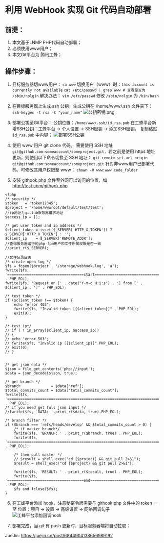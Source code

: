 # 利用 WebHook 实现 Git 代码自动部署

## 前提：
1. 本文基于LNMP PHP代码自动部署；
2. 必须使用www用户；
3. 本文Git平台为 腾讯工蜂；

## 操作步骤：
1. 目标服务器切www用户：
```su www```
切换用户（www）时：```this account is currently not available```
``` cat /etc/passwd | grep www # 查看是否为 /sbin/nolgin ```
解决办法：
```vim /etc/passwd```
修改 ```/sbin/nolgin``` 为 ```/bin/bash```

2. 在目标服务器上生成 ssh 公钥，生成公钥在 /home/www/.ssh 文件夹下：
```ssh-keygen -t rsa -C "your_name"```
![公钥密钥.png](https://p1-jj.byteimg.com/tos-cn-i-t2oaga2asx/gold-user-assets/2020/4/26/171b626ed219568c~tplv-t2oaga2asx-image.image)

3. 部署公钥至Git平台：
公钥位置：```/home/www/.ssh/id_rsa.pub```
在工蜂平台新增SSH公钥：工蜂平台 -> 个人设置 -> SSH密钥 -> 添加SSH密钥， 复制粘贴 ```id_rsa.pub``` 中内容；
![部署SSH公钥](https://p1-jj.byteimg.com/tos-cn-i-t2oaga2asx/gold-user-assets/2020/4/26/171b626ed2905070~tplv-t2oaga2asx-image.image)

4. 使用 www 用户 git clone 代码。
需要使用 SSH 地址 ```git@github.com:someaccount/someproject.git```，若之前是使用 https 地址更新，则使用以下命令切换至 SSH 地址：
```git remote set-url origin git@github.com:someaccount/someproject.git```
针对非www用户已部署代码，可修改其用户权限至 www：
```chown -R www:www code_folder```

5. 安装 githook.php 文件至外网可以访问的位置，如 http://test.com/githook.php
```
<?php
/* security */
$token   = 'token12345';
$project = '/home/wwwroot/default/test/test';
//ip地址为gitlab服务器请求地址
$access_ip = [];

/* get user token and ip address */
$client_token = isset($_SERVER['HTTP_X_TOKEN']) ? $_SERVER['HTTP_X_TOKEN'] : '';
$client_ip    = $_SERVER['REMOTE_ADDR'];
//查询服务器运行的php-fpm用户和文件所属权限是否一致
//print_r($_SERVER);

//文件记录日志
/* create open log */
$fs = fopen($project . '/storage/webhook.log', 'a');
fwrite($fs, '===================================start====================================' . PHP_EOL);
fwrite($fs, 'Request on [' . date("Y-m-d H:i:s") . '] from [' . $client_ip . ']' . PHP_EOL);

/* test token */
if ($client_token !== $token) {
    echo "error 403";
    fwrite($fs, "Invalid token [{$client_token}]" . PHP_EOL);
    exit(0);
}

/* test ip*/
// if ( ! in_array($client_ip, $access_ip))
// {
// echo "error 503";
// fwrite($fs, "Invalid ip [{$client_ip}]".PHP_EOL);
// exit(0);
// }


/* get json data */
$json = file_get_contents('php://input');
$data = json_decode($json, true);

/* get branch */
$branch              = $data["ref"];
$total_commits_count = $data["total_commits_count"];
fwrite($fs, '=======================================================================' . PHP_EOL);
/* if you need get full json input */
//fwrite($fs, 'DATA: '.print_r($data, true).PHP_EOL);

/* branch filter */
if ($branch === 'refs/heads/develop' && $total_commits_count > 0) {
    /* if master branch*/
    fwrite($fs, 'BRANCH: ' . print_r($branch, true) . PHP_EOL);
    fwrite($fs, '=======================================================================' . PHP_EOL);

    /* then pull master */
    // $result = shell_exec("cd {$project} && git pull 2>&1");
    $result = shell_exec("cd {$project} && git pull 2>&1");

    fwrite($fs, 'RESULT: ' . print_r($result, true) . PHP_EOL);
	fwrite($fs, '===================================end====================================' . PHP_EOL);
    $fs and fclose($fs);
}
```
6. 在工蜂平台添加 hook，注意秘密令牌需要与 githook.php 文件中的 token 一至
位置：项目 -> 设置 -> 高级设置 -> 网络回调勾子
![工蜂平台添加回调hook](https://p1-jj.byteimg.com/tos-cn-i-t2oaga2asx/gold-user-assets/2020/4/26/171b626ed27f7846~tplv-t2oaga2asx-image.image)

7. 部署完成，当 git 有 push 更新时，目标服务器端将自动拉取；

JueJin: https://juejin.cn/post/6844904138656989192 
